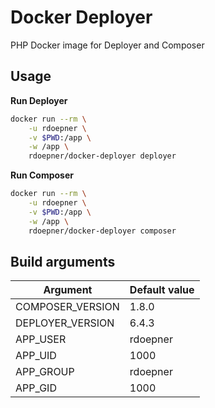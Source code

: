 # Docker Deployer

PHP Docker image for Deployer and Composer

## Usage

**Run Deployer**

```bash
docker run --rm \
    -u rdoepner \
    -v $PWD:/app \
    -w /app \
    rdoepner/docker-deployer deployer
```

**Run Composer**

```bash
docker run --rm \
    -u rdoepner \
    -v $PWD:/app \
    -w /app \
    rdoepner/docker-deployer composer
```

## Build arguments

Argument         | Default value
---------------- | -------------
COMPOSER_VERSION | 1.8.0
DEPLOYER_VERSION | 6.4.3
APP_USER         | rdoepner
APP_UID          | 1000
APP_GROUP        | rdoepner
APP_GID          | 1000

